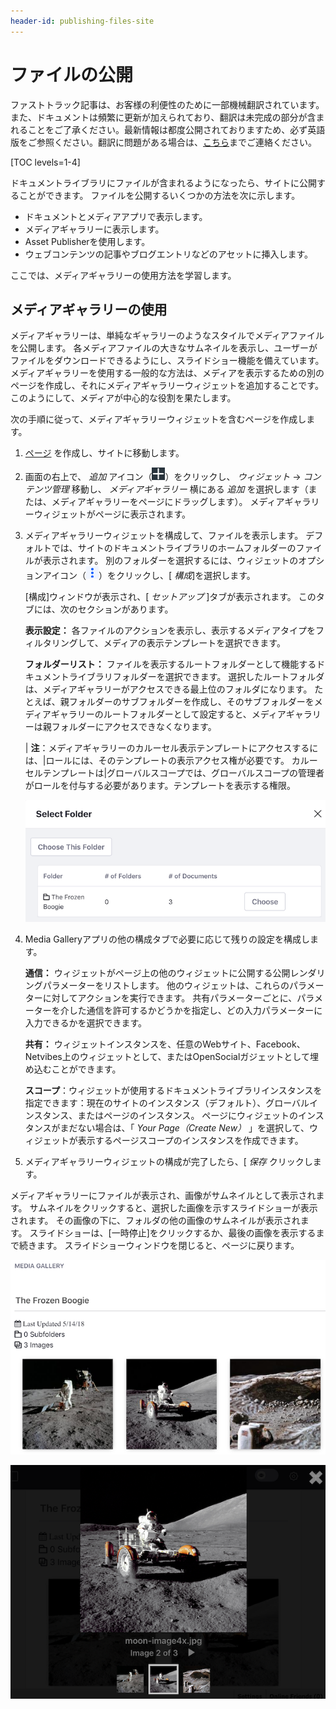 ```yaml
---
header-id: publishing-files-site
---
```


# ファイルの公開

<p class="alert alert-info"><span class="wysiwyg-color-blue120">ファストトラック記事は、お客様の利便性のために一部機械翻訳されています。また、ドキュメントは頻繁に更新が加えられており、翻訳は未完成の部分が含まれることをご了承ください。最新情報は都度公開されておりますため、必ず英語版をご参照ください。翻訳に問題がある場合は、<a href="mailto:support-content-jp@liferay.com">こちら</a>までご連絡ください。</span></p>

[TOC levels=1-4]

ドキュメントライブラリにファイルが含まれるようになったら、サイトに公開することができます。 ファイルを公開するいくつかの方法を次に示します。

  - ドキュメントとメディアアプリで表示します。
  - メディアギャラリーに表示します。
  - Asset Publisherを使用します。
  - ウェブコンテンツの記事やブログエントリなどのアセットに挿入します。

ここでは、メディアギャラリーの使用方法を学習します。

## メディアギャラリーの使用

メディアギャラリーは、単純なギャラリーのようなスタイルでメディアファイルを公開します。 各メディアファイルの大きなサムネイルを表示し、ユーザーがファイルをダウンロードできるようにし、スライドショー機能を備えています。 メディアギャラリーを使用する一般的な方法は、メディアを表示するための別のページを作成し、それにメディアギャラリーウィジェットを追加することです。 このようにして、メディアが中心的な役割を果たします。

次の手順に従って、メディアギャラリーウィジェットを含むページを作成します。

1.  [ページ](/docs/7-1/user/-/knowledge_base/u/creating-and-managing-pages) を作成し、サイトに移動します。

2.  画面の右上で、 *追加* アイコン（![Add](../../../../images/icon-add-app.png)）をクリックし、 *ウィジェット* → *コンテンツ管理* 移動し、 *メディアギャラリー* 横にある *追加* を選択します（または、メディアギャラリーをページにドラッグします）。 メディアギャラリーウィジェットがページに表示されます。

3.  メディアギャラリーウィジェットを構成して、ファイルを表示します。 デフォルトでは、サイトのドキュメントライブラリのホームフォルダーのファイルが表示されます。 別のフォルダーを選択するには、ウィジェットのオプションアイコン（![Options](../../../../images/icon-app-options.png)）をクリックし、[ *構成*]を選択します。

    [構成]ウィンドウが表示され、[ *セットアップ* ]タブが表示されます。 このタブには、次のセクションがあります。

    **表示設定：** 各ファイルのアクションを表示し、表示するメディアタイプをフィルタリングして、メディアの表示テンプレートを選択できます。

    **フォルダーリスト：** ファイルを表示するルートフォルダーとして機能するドキュメントライブラリフォルダーを選択できます。 選択したルートフォルダは、メディアギャラリーがアクセスできる最上位のフォルダになります。 たとえば、親フォルダーのサブフォルダーを作成し、そのサブフォルダーをメディアギャラリーのルートフォルダーとして設定すると、メディアギャラリーは親フォルダーにアクセスできなくなります。

    | **注**：メディアギャラリーのカルーセル表示テンプレートにアクセスするには、|ロールには、そのテンプレートの表示アクセス権が必要です。 カルーセルテンプレートは|グローバルスコープでは、グローバルスコープの管理者がロールを付与する必要があります。テンプレートを表示する権限。

    ![図1：メディアギャラリーを構成して、ルートフォルダーとしてドキュメントとメディアフォルダーを使用できます。](../../../../images/dm-select-root-folder.png)

4.  Media Galleryアプリの他の構成タブで必要に応じて残りの設定を構成します。

    **通信：** ウィジェットがページ上の他のウィジェットに公開する公開レンダリングパラメーターをリストします。 他のウィジェットは、これらのパラメーターに対してアクションを実行できます。 共有パラメーターごとに、パラメーターを介した通信を許可するかどうかを指定し、どの入力パラメーターに入力できるかを選択できます。

    **共有：** ウィジェットインスタンスを、任意のWebサイト、Facebook、Netvibes上のウィジェットとして、またはOpenSocialガジェットとして埋め込むことができます。

    **スコープ**：ウィジェットが使用するドキュメントライブラリインスタンスを指定できます：現在のサイトのインスタンス（デフォルト）、グローバルインスタンス、またはページのインスタンス。 ページにウィジェットのインスタンスがまだない場合は、「 *Your Page（Create New）* 」を選択して、ウィジェットが表示するページスコープのインスタンスを作成できます。

5.  メディアギャラリーウィジェットの構成が完了したら、[ *保存* クリックします。

メディアギャラリーにファイルが表示され、画像がサムネイルとして表示されます。 サムネイルをクリックすると、選択した画像を示すスライドショーが表示されます。 その画像の下に、フォルダの他の画像のサムネイルが表示されます。 スライドショーは、[一時停止]をクリックするか、最後の画像を表示するまで続きます。 スライドショーウィンドウを閉じると、ページに戻ります。

![図2：メディアギャラリーは、メディアファイルの大きなサムネイル画像をレンダリングします。](../../../../images/dm-media-gallery.png)

![図3：メディアギャラリーのスライドショーは、画像を表示する優れた方法を提供します。](../../../../images/dm-media-gallery-slideshow.png)
